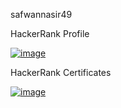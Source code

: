 safwannasir49




HackerRank Profile

[![image](https://github.com/safwannasir49/Hackerrank/assets/127377148/eb1d3279-c4ff-4e49-80c8-fa251e75433b)
](https://www.hackerrank.com/profile/safwannasir49) 





HackerRank Certificates

[![image](https://github.com/safwannasir49/Hackerrank/assets/127377148/0f32dc5e-d3c4-47f8-a09e-7585053dcdf3)](https://github.com/safwannasir49/SkillsCertification/blob/main/sql_basic%20certificate.pdf)




